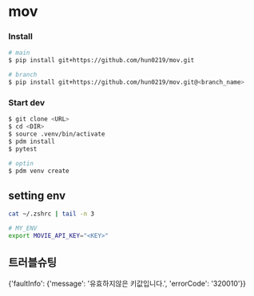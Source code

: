 # mov

### Install
```bash
# main
$ pip install git+https://github.com/hun0219/mov.git

# branch
$ pip install git+https://github.com/hun0219/mov.git@<branch_name>
```

### Start dev
```bash
$ git clone <URL>
$ cd <DIR>
$ source .venv/bin/activate
$ pdm install
$ pytest

# optin
$ pdm venv create
```
## setting env
```bash
cat ~/.zshrc | tail -n 3

# MY_ENV
export MOVIE_API_KEY="<KEY>"
```

## 트러블슈팅
{'faultInfo': {'message': '유효하지않은 키값입니다.', 'errorCode': '320010'}}
